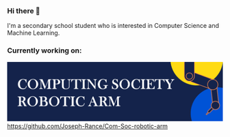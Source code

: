### Hi there 👋

I'm a secondary school student who is interested in Computer Science and Machine Learning.

### Currently working on:
![Com Soc Robot Arm](https://github.com/Joseph-Rance/Joseph-Rance/blob/master/com%20soc%20banner.png?raw=true)
https://github.com/Joseph-Rance/Com-Soc-robotic-arm
